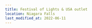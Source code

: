 ```yaml
---
title: Festival of Lights & USA outlet
location: Niagara Falls
last_modified_at: 2022-06-11
---
```

